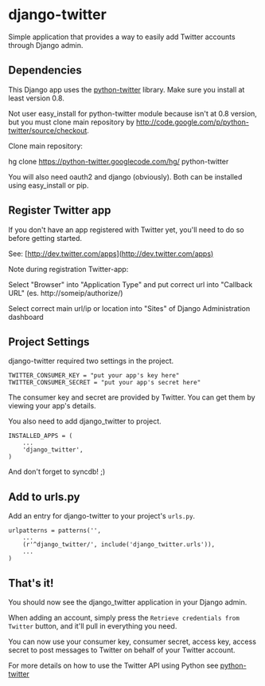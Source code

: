 django-twitter
============

Simple application that provides a way to easily add Twitter accounts through Django admin.

Dependencies
------------

This Django app uses the [python-twitter](http://code.google.com/p/python-twitter/) library. Make sure you install at least version 0.8.

Not user easy_install for python-twitter module because isn't at 0.8 version, but you must clone main repository by http://code.google.com/p/python-twitter/source/checkout.

Clone main repository:

hg clone https://python-twitter.googlecode.com/hg/ python-twitter

You will also need oauth2 and django (obviously). Both can be installed using  easy_install or pip.


Register Twitter app
--------------------

If you don't have an app registered with Twitter yet, you'll need to do so before getting started.

See: [http://dev.twitter.com/apps](http://dev.twitter.com/apps)

Note during registration Twitter-app:

Select "Browser" into "Application Type" and put correct url into "Callback URL" (es. http://someip/authorize/)

Select correct main url/ip or location into "Sites" of Django Administration dashboard

Project Settings
----------------

django-twitter required two settings in the project.

    TWITTER_CONSUMER_KEY = "put your app's key here"
    TWITTER_CONSUMER_SECRET = "put your app's secret here"

The consumer key and secret are provided by Twitter. You can get them by viewing your app's details.

You also need to add django_twitter to project.

    INSTALLED_APPS = (
        ...
        'django_twitter',
    )

And don't forget to syncdb! ;)


Add to urls.py
--------------

Add an entry for django-twitter to your project's `urls.py`.

    urlpatterns = patterns('',
        ...
        (r'^django_twitter/', include('django_twitter.urls')),
        ...
    )


That's it!
----------

You should now see the django_twitter application in your Django admin. 

When adding an account, simply press the ``Retrieve credentials from Twitter`` button, and it'll pull in everything you need.

You can now use your consumer key, consumer secret, access key, access secret to post messages to Twitter on behalf of your Twitter account.

For more details on how to use the Twitter API using Python see [python-twitter](http://code.google.com/p/python-twitter/)

